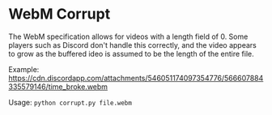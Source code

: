 # WebM Corrupt
The WebM specification allows for videos with a length field of 0. Some players such as Discord don't handle this correctly, and the video appears to grow as the buffered ideo is assumed to be the length of the entire file.

Example: https://cdn.discordapp.com/attachments/546051174097354776/566607884335579146/time_broke.webm

Usage: `python corrupt.py file.webm`
